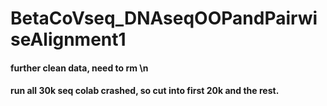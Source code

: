 # BetaCoVseq_DNAseqOOPandPairwiseAlignment1

#### further clean data, need to rm \n

#### run all 30k seq colab crashed, so cut into first 20k and the rest.
